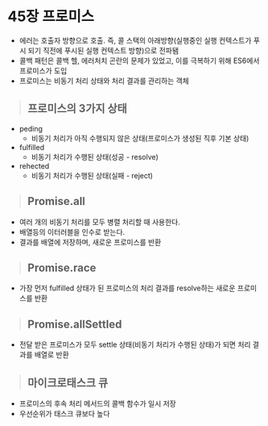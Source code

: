 # 45장 프로미스

- 에러는 호출자 방향으로 호출. 즉, 콜 스택의 아래방향(실행중인 실행 컨텍스트가 푸시 되기 직전에 푸시된 실행 컨텍스트 방향)으로 전파됌
- 콜백 패턴은 콜백 헬, 에러처치 곤란의 문제가 있었고, 이를 극복하기 위해 ES6에서 프로미스가 도입
- 프로미스는 비동기 처리 상태와 처리 결과를 관리하는 객체

> ## 프로미스의 3가지 상태
- peding
    - 비동기 처리가 아직 수행되지 않은 상태(프로미스가 생성된 직후 기본 상태)
- fulfilled
    - 비동기 처리가 수행된 상태(성공 - resolve)
- rehected
    - 비동기 처리가 수행된 상태(실패 - reject)

> ## Promise.all
- 여러 개의 비동기 처리를 모두 병렬 처리할 때 사용한다.
- 배열등의 이터러블을 인수로 받는다.
- 결과를 배열에 저장하며, 새로운 프로미스를 반환

> ## Promise.race
- 가장 먼저 fulfilled 상태가 된 프로미스의 처리 결과를 resolve하는 새로운 프로미스를 반환

> ## Promise.allSettled
- 전달 받은 프로미스가 모두 settle 상태(비동기 처리가 수행된 상태)가 되면 처리 결과를 배열로 반환

> ## 마이크로태스크 큐
- 프로미스의 후속 처리 메서드의 콜백 함수가 일시 저장
- 우선순위가 태스크 큐보다 높다
